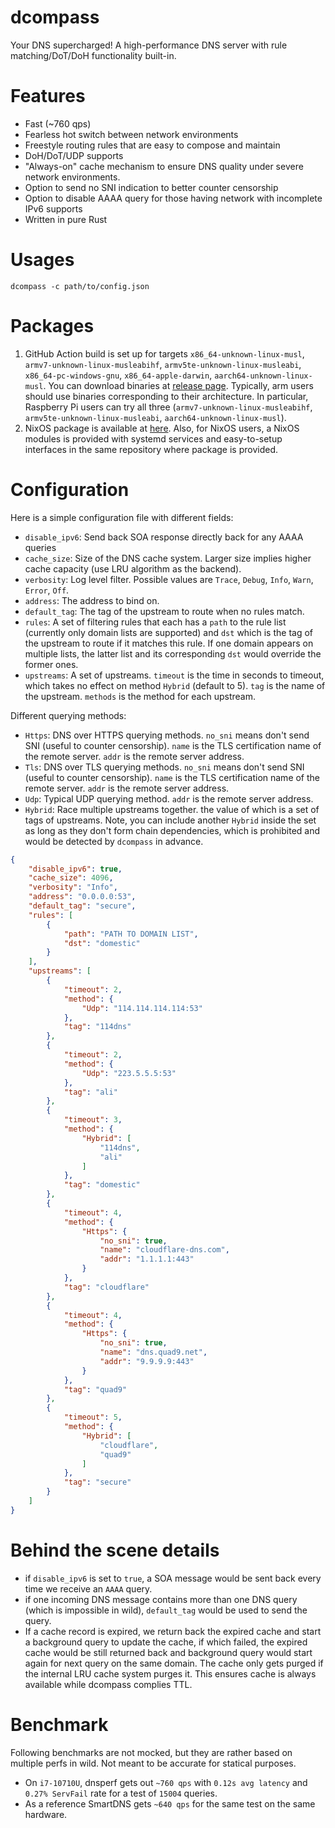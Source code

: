 # dcompass
Your DNS supercharged! A high-performance DNS server with rule matching/DoT/DoH functionality built-in.

# Features
- Fast (~760 qps)
- Fearless hot switch between network environments
- Freestyle routing rules that are easy to compose and maintain
- DoH/DoT/UDP supports
- "Always-on" cache mechanism to ensure DNS quality under severe network environments.
- Option to send no SNI indication to better counter censorship
- Option to disable AAAA query for those having network with incomplete IPv6 supports
- Written in pure Rust

# Usages
```
dcompass -c path/to/config.json
```

# Packages
1. GitHub Action build is set up for targets `x86_64-unknown-linux-musl`, `armv7-unknown-linux-musleabihf`, `armv5te-unknown-linux-musleabi`, `x86_64-pc-windows-gnu`, `x86_64-apple-darwin`, `aarch64-unknown-linux-musl`. You can download binaries at [release page](https://github.com/LEXUGE/dcompass/releases). Typically, arm users should use binaries corresponding to their architecture. In particular, Raspberry Pi users can try all three (`armv7-unknown-linux-musleabihf`, `armv5te-unknown-linux-musleabi`, `aarch64-unknown-linux-musl`).
2. NixOS package is available at [here](https://github.com/icebox-nix/netkit.nix). Also, for NixOS users, a NixOS modules is provided with systemd services and easy-to-setup interfaces in the same repository where package is provided.

# Configuration
Here is a simple configuration file with different fields:
- `disable_ipv6`: Send back SOA response directly back for any AAAA queries
- `cache_size`: Size of the DNS cache system. Larger size implies higher cache capacity (use LRU algorithm as the backend).
- `verbosity`: Log level filter. Possible values are `Trace`, `Debug`, `Info`, `Warn`, `Error`, `Off`.
- `address`: The address to bind on.
- `default_tag`: The tag of the upstream to route when no rules match.
- `rules`: A set of filtering rules that each has a `path` to the rule list (currently only domain lists are supported) and `dst` which is the tag of the upstream to route if it matches this rule. If one domain appears on multiple lists, the latter list and its corresponding `dst` would override the former ones.
- `upstreams`: A set of upstreams. `timeout` is the time in seconds to timeout, which takes no effect on method `Hybrid` (default to 5). `tag` is the name of the upstream. `methods` is the method for each upstream.

Different querying methods:
- `Https`: DNS over HTTPS querying methods. `no_sni` means don't send SNI (useful to counter censorship). `name` is the TLS certification name of the remote server. `addr` is the remote server address.
- `Tls`: DNS over TLS querying methods. `no_sni` means don't send SNI (useful to counter censorship). `name` is the TLS certification name of the remote server. `addr` is the remote server address.
- `Udp`: Typical UDP querying method. `addr` is the remote server address.
- `Hybrid`: Race multiple upstreams together. the value of which is a set of tags of upstreams. Note, you can include another `Hybrid` inside the set as long as they don't form chain dependencies, which is prohibited and would be detected by `dcompass` in advance.
```json
{
    "disable_ipv6": true,
    "cache_size": 4096,
    "verbosity": "Info",
    "address": "0.0.0.0:53",
    "default_tag": "secure",
    "rules": [
        {
            "path": "PATH TO DOMAIN LIST",
            "dst": "domestic"
        }
    ],
    "upstreams": [
        {
            "timeout": 2,
            "method": {
                "Udp": "114.114.114.114:53"
            },
            "tag": "114dns"
        },
        {
            "timeout": 2,
            "method": {
                "Udp": "223.5.5.5:53"
            },
            "tag": "ali"
        },
        {
            "timeout": 3,
            "method": {
                "Hybrid": [
                    "114dns",
                    "ali"
                ]
            },
            "tag": "domestic"
        },
        {
            "timeout": 4,
            "method": {
                "Https": {
                    "no_sni": true,
                    "name": "cloudflare-dns.com",
                    "addr": "1.1.1.1:443"
                }
            },
            "tag": "cloudflare"
        },
        {
            "timeout": 4,
            "method": {
                "Https": {
                    "no_sni": true,
                    "name": "dns.quad9.net",
                    "addr": "9.9.9.9:443"
                }
            },
            "tag": "quad9"
        },
        {
            "timeout": 5,
            "method": {
                "Hybrid": [
                    "cloudflare",
                    "quad9"
                ]
            },
            "tag": "secure"
        }
    ]
}
```

# Behind the scene details
- if `disable_ipv6` is set to `true`, a SOA message would be sent back every time we receive an `AAAA` query.
- if one incoming DNS message contains more than one DNS query (which is impossible in wild), `default_tag` would be used to send the query.
- If a cache record is expired, we return back the expired cache and start a background query to update the cache, if which failed, the expired cache would be still returned back and background query would start again for next query on the same domain. The cache only gets purged if the internal LRU cache system purges it. This ensures cache is always available while dcompass complies TTL.

# Benchmark
Following benchmarks are not mocked, but they are rather based on multiple perfs in wild. Not meant to be accurate for statical purposes.
- On `i7-10710U`, dnsperf gets out `~760 qps` with `0.12s avg latency` and `0.27% ServFail` rate for a test of `15004` queries.
- As a reference SmartDNS gets `~640 qps` for the same test on the same hardware.
